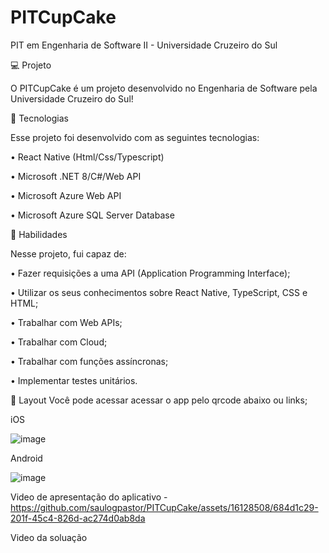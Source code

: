 # PITCupCake

PIT em Engenharia de Software II - Universidade Cruzeiro do Sul

💻 Projeto

O PITCupCake é um projeto desenvolvido no Engenharia de Software pela Universidade Cruzeiro do Sul!



🚀 Tecnologias

Esse projeto foi desenvolvido com as seguintes tecnologias: 

  • React Native (Html/Css/Typescript)
  
  • Microsoft .NET 8/C#/Web API
  
  • Microsoft Azure Web API
  
  • Microsoft Azure SQL Server Database

  
  
📌 Habilidades

Nesse projeto, fui capaz de:

  • Fazer requisições a uma API (Application Programming Interface);

  • Utilizar os seus conhecimentos sobre React Native, TypeScript, CSS e HTML;
  
  • Trabalhar com Web APIs;
  
  • Trabalhar com Cloud; 
  
  • Trabalhar com funções assíncronas;
  
  • Implementar testes unitários.
  

🔖 Layout
Você pode acessar acessar o app pelo qrcode abaixo ou links;

iOS 

![image](https://github.com/saulogpastor/PITCupCake/assets/16128508/b3db926d-113b-4f07-83bb-94ea96134617)

Android

![image](https://github.com/saulogpastor/PITCupCake/assets/16128508/464c2e32-18a6-4b48-900e-be3ba0d270d2)


Video de apresentação do aplicativo - https://github.com/saulogpastor/PITCupCake/assets/16128508/684d1c29-201f-45c4-826d-ac274d0ab8da

Video da soluação 
